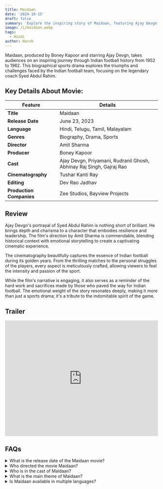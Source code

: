 ```yaml
---
title: Maidaan
date: '2024-10-15'
draft: false
summary: 'Explore the inspiring story of Maidaan, featuring Ajay Devgn as Syed Abdul Rahim. This biographical sports drama highlights the golden era of Indian football.'
image: /i/maidaan.webp
tags:
  - Hindi
author: Harsh
---
```


Maidaan, produced by Boney Kapoor and starring Ajay Devgn, takes audiences on an inspiring journey through Indian football history from 1952 to 1962. This biographical sports drama explores the triumphs and challenges faced by the Indian football team, focusing on the legendary coach Syed Abdul Rahim.

## Key Details About Movie:

| Feature                  | Details                                                              |
| ------------------------ | -------------------------------------------------------------------- |
| **Title**                | Maidaan                                                              |
| **Release Date**         | June 23, 2023                                                        |
| **Language**             | Hindi, Telugu, Tamil, Malayalam                                      |
| **Genres**               | Biography, Drama, Sports                                             |
| **Director**             | Amit Sharma                                                          |
| **Producer**             | Boney Kapoor                                                         |
| **Cast**                 | Ajay Devgn, Priyamani, Rudranil Ghosh, Abhinay Raj Singh, Gajraj Rao |
| **Cinematography**       | Tushar Kanti Ray                                                     |
| **Editing**              | Dev Rao Jadhav                                                       |
| **Production Companies** | Zee Studios, Bayview Projects                                        |

## Review

Ajay Devgn's portrayal of Syed Abdul Rahim is nothing short of brilliant. He brings depth and charisma to a character that embodies resilience and leadership. The film's direction by Amit Sharma is commendable, blending historical context with emotional storytelling to create a captivating cinematic experience.

The cinematography beautifully captures the essence of Indian football during its golden years. From the thrilling matches to the personal struggles of the players, every aspect is meticulously crafted, allowing viewers to feel the intensity and passion of the sport.

While the film's narrative is engaging, it also serves as a reminder of the hard work and sacrifices made by those who paved the way for Indian football. The emotional weight of the story resonates deeply, making it more than just a sports drama; it's a tribute to the indomitable spirit of the game.

## Trailer

<iframe width="100%" height="380" src="https://www.youtube.com/embed/kDzAKXNnAVA?si=aO3mKpXdz3ztq9WN" frameborder="0"
  allow="accelerometer; autoplay; clipboard-write; encrypted-media; gyroscope; picture-in-picture; web-share"
  referrerpolicy="strict-origin-when-cross-origin" allowfullscreen></iframe>

## FAQs

<details>
  <summary>What is the release date of the Maidaan movie?</summary>
  <p>Maidaan is set to release on June 23, 2023.</p>
</details>

<details>
  <summary>Who directed the movie Maidaan?</summary>
  <p>The movie has been directed by Amit Sharma.</p>
</details>

<details>
  <summary>Who is in the cast of Maidaan?</summary>
  <p>The cast includes Ajay Devgn, Priyamani, Rudranil Ghosh, Abhinay Raj Singh, and Gajraj Rao.</p>
</details>

<details>
  <summary>What is the main theme of Maidaan?</summary>
  <p>The film highlights the triumphs and challenges of the Indian football team, focusing on perseverance and teamwork.</p>
</details>

<details>
  <summary>Is Maidaan available in multiple languages?</summary>
  <p>Yes, Maidaan is available in Hindi, Telugu, Tamil, and Malayalam.</p>
</details>
